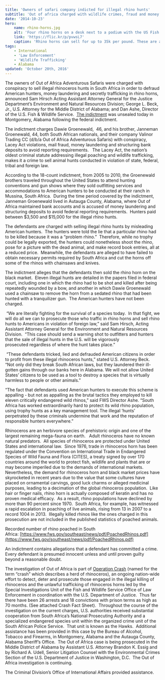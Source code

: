```yaml
---
title: 'Owners of safari company indicted for illegal rhino hunts'
subtitle: 'Out of africa charged with wildlife crimes, fraud and money laundering'
date: '2014-10-23'
hero:
    name: rhino-horns.jpg
    alt: 'Four rhino horns on a desk next to a podium with the US Fish and Wildlife logo.'
    link: 'https://flic.kr/p/pvwsL7'
    caption: 'Rhino horns can sell for up to 35k per pound. These are about 3-5 pounds. Photo by USFWS.'
tags:
    - International
    - 'Law Enforcement'
    - 'Wildlife Trafficking'
    - Alabama
updated: 'October 20th, 2016'
---
```


The owners of Out of Africa Adventurous Safaris were charged with conspiracy to sell illegal rhinoceros hunts in South Africa in order to defraud American hunters, money laundering and secretly trafficking in rhino horns, announced Sam Hirsch Acting Assistant Attorney General for the Justice Department’s Environment and Natural Resources Division; George L. Beck, Jr., U.S. Attorney for the Middle District of Alabama; and Dan Ashe, Director of the U.S. Fish & Wildlife Service.  [The indictment](https://www.fws.gov/southeast/news/pdf/RhinoIndictment.pdf?) was unsealed today in Montgomery, Alabama following the federal indictment.

The indictment charges Dawie Groenewald,  46, and his brother, Janneman Groenewald, 44, both South African nationals, and their company Valinor Trading CC (d/b/a Out of Africa Adventurous Safaris) with conspiracy, Lacey Act violations, mail fraud, money laundering and structuring bank deposits to avoid reporting requirements.   The Lacey Act, the nation’s oldest criminal statute addressing illegal poaching and wildlife trafficking, makes it a crime to sell animal hunts conducted in violation of state, federal, tribal and foreign law. 

According to the 18-count indictment, from 2005 to 2010, the Groenewald brothers traveled throughout the United States to attend hunting conventions and gun shows where they sold outfitting services and accommodations to American hunters to be conducted at their ranch in Mussina, South Africa.  During the time period covered by the indictment, Janneman Groenewald lived in Autauga County, Alabama, where Out of Africa maintained bank accounts and is accused of money laundering and structuring deposits to avoid federal reporting requirements.  Hunters paid between $3,500 and $15,000 for the illegal rhino hunts.

The defendants are charged with selling illegal rhino hunts by misleading American hunters.  The hunters were told the lie that a particular rhino had to be killed because it was a “problem rhino.”  Therefore, while no trophy could be legally exported, the hunters could nonetheless shoot the rhino, pose for a picture with the dead animal, and make record book entries, all at a reduced price.  Meanwhile, the defendants are alleged to have failed to obtain necessary permits required by South Africa and cut the horns off some of the rhinos with chainsaws and knives. 

The indictment alleges that the defendants then sold the rhino horn on the black market.  Eleven illegal hunts are detailed in the papers filed in federal court, including one in which the rhino had to be shot and killed after being repeatedly wounded by a bow, and another in which Dawie Groenewald used a chainsaw to remove the horn from a sedated rhino that had been hunted with a tranquilizer gun.  The American hunters have not been charged.

 “We are literally fighting for the survival of a species today.  In that fight, we will do all we can to prosecute those who traffic in rhino horns and sell rhino hunts to Americans in violation of foreign law,” said Sam Hirsch, Acting Assistant Attorney General for the Environment and Natural Resources Division.  “This case should send a warning shot to outfitters and hunters that the sale of illegal hunts in the U.S. will be vigorously prosecuted regardless of where the hunt takes place.” 

 “These defendants tricked, lied and defrauded American citizens in order to profit from these illegal rhinoceros hunts,” stated U.S. Attorney Beck.  “Not only did they break South African laws, but they laundered their ill-gotten gains through our banks here in Alabama. We will not allow United States’ citizens to be used as a tool to destroy a species that is virtually harmless to people or other animals.”    

“The fact that defendants used American hunters to execute this scheme is appalling - but not as appalling as the brutal tactics they employed to kill eleven critically endangered wild rhinos,” said FWS Director Ashe. “South Africa has worked extraordinarily hard to protect its wild rhino population, using trophy hunts as a key management tool. The illegal ‘hunts’ perpetrated by these criminals undermine that work and the reputation of responsible hunters everywhere.”

Rhinoceros are an herbivore species of prehistoric origin and one of the largest remaining mega-fauna on earth.   Adult rhinoceros have no known natural predators.  All species of rhinoceros are protected under United States and international law.  Since 1976, trade in rhinoceros horn has been regulated under the Convention on International Trade in Endangered Species of Wild Fauna and Flora (CITES), a treaty signed by over 170 countries around the world to protect fish, wildlife and plants that are or may become imperiled due to the demands of international markets.  Nevertheless, the demand for rhinoceros horn and black market prices have skyrocketed in recent years due to the value that some cultures have placed on ornamental carvings, good luck charms or alleged medicinal purposes, leading to a decimation of the global rhinoceros population.  Like hair or finger nails, rhino horn is actually composed of keratin and has no proven medical efficacy.  As a result, rhino populations have declined by more than 90 percent since 1970.  South Africa, for example, has witnessed a rapid escalation in poaching of live animals, rising from 13 in 2007 to a record 1004 in 2013.  Illegally killed rhinos like the ones charged in this prosecution are not included in the published statistics of poached animals.

Recorded number of rhino poached in South Africa: [https://www.fws.gov/southeast/news/pdf/PoachedRhinos.pdf](https://www.fws.gov/southeast/news/pdf/PoachedRhinos.pdf)

An indictment contains allegations that a defendant has committed a crime. Every defendant is presumed innocent unless and until proven guilty beyond a reasonable doubt.   

The investigation of Out of Africa is part of [Operation Crash](https://www.fws.gov/southeast/news/pdf/OperationCrashSummaryOctober2014.pdf) (named for the term “crash” which describes a herd of rhinoceros), an ongoing nation-wide effort to detect, deter and prosecute those engaged in the illegal killing of rhinoceros and the unlawful trafficking of rhinoceros horns led by the Special Investigations Unit of the Fish and Wildlife Service Office of Law Enforcement in coordination with the U.S. Department of Justice.  Thus far there have been 26 arrests and 18 convictions with prison terms as high as 70 months. (See attached Crash Fact Sheet).  Throughout the course of the investigation on the current charges, U.S. authorities received substantial cooperation from South Africa’s National Prosecuting Authority and a specialized endangered species unit within the organized crime unit of the South African Police Service.  That unit is known as the Hawks.  Additional assistance has been provided in this case by the Bureau of Alcohol, Tobacco and Firearms, in Montgomery, Alabama and the Autauga County, Alabama Sheriff’s Office.  The Out of Africa case is being prosecuted in the Middle District of Alabama by Assistant U.S. Attorney Brandon K. Essig and by Richard A. Udell, Senior Litigation Counsel with the Environmental Crimes Section of the U.S. Department of Justice in Washington, D.C.  The Out of Africa investigation is continuing.     

The Criminal Division’s Office of International Affairs provided assistance.
